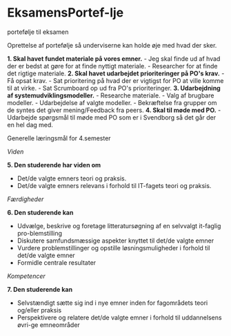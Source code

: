 # EksamensPortef-lje
portefølje til eksamen

Oprettelse af portefølje så underviserne kan holde øje med hvad der sker.

**1. Skal havet fundet materiale på vores emner.**
	- Jeg skal finde ud af hvad der er bedst at gøre for at finde nyttigt materiale.
	- Researcher for at finde det rigtige materiale.
**2. Skal havet udarbejdet prioriteringer på PO's krav.**
	- Få opsat krav.
	- Sat prioritering på hvad der er vigtigst for PO at ville komme til at virke.
	- Sat Scrumboard op ud fra PO's prioriteringer.
**3. Udarbejdning af systemudviklingsmodeller.**
	- Researche materiale.
	- Valg af brugbare modeller.
	- Udarbejdelse af valgte modeller.
	- Bekræftelse fra grupper om de syntes det giver mening/Feedback fra peers.
**4. Skal til møde med PO.**
	- Udarbejde spørgsmål til møde med PO som er i Svendborg så det går der en hel dag med.

Generelle læringsmål for 4.semester

_Viden_

**5. Den studerende har viden om**
- Det/de valgte emners teori og praksis.
- Det/de valgte emners relevans i forhold til IT-fagets teori og praksis.

_Færdigheder_

**6. Den studerende kan**
- Udvælge, beskrive og foretage litteratursøgning af en selvvalgt it-faglig pro-blemstilling
- Diskutere samfundsmæssige aspekter knyttet til det/de valgte emner
- Vurdere problemstillinger og opstille løsningsmuligheder i forhold til det/de valgte emner
- Formidle centrale resultater

_Kompetencer_

**7. Den studerende kan**
- Selvstændigt sætte sig ind i nye emner inden for fagområdets teori og/eller praksis
- Perspektivere og relatere det/de valgte emner i forhold til uddannelsens øvri-ge emneområder

